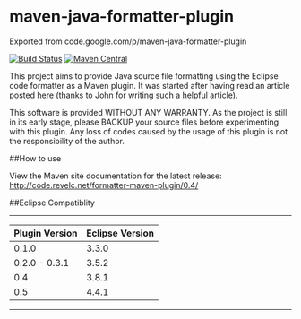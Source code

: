 # maven-java-formatter-plugin
Exported from code.google.com/p/maven-java-formatter-plugin

[![Build Status][travis_img]][travis_link] [![Maven Central][maven_img]][maven_link]

This project aims to provide Java source file formatting using the Eclipse code formatter as a Maven plugin.
It was started after having read an article posted [here][1] (thanks to John for writing such a helpful article).

This software is provided WITHOUT ANY WARRANTY.
As the project is still in its early stage, please BACKUP your source files before experimenting with this plugin.
Any loss of codes caused by the usage of this plugin is not the responsibility of the author.

##How to use

View the Maven site documentation for the latest release:
http://code.revelc.net/formatter-maven-plugin/0.4/

##Eclipse Compatiblity

-------------------------------------
| Plugin Version  | Eclipse Version |
| --------------  | --------------- |
| 0.1.0           | 3.3.0           |
| 0.2.0 - 0.3.1   | 3.5.2           |
| 0.4             | 3.8.1           |
| 0.5             | 4.4.1           |
-------------------------------------

[1]: http://ssscripting.wordpress.com/2009/06/10/how-to-use-the-eclipse-code-formatter-from-your-code/
[travis_img]: https://travis-ci.org/revelc/formatter-maven-plugin.svg?branch=master
[travis_link]: https://travis-ci.org/revelc/formatter-maven-plugin
[maven_img]: https://maven-badges.herokuapp.com/maven-central/com.googlecode.maven-java-formatter-plugin/maven-java-formatter-plugin/badge.svg
[maven_link]: https://maven-badges.herokuapp.com/maven-central/com.googlecode.maven-java-formatter-plugin/maven-java-formatter-plugin
[maven_img_new]: https://maven-badges.herokuapp.com/maven-central/net.revelc.code/formatter-maven-plugin/badge.svg
[maven_link_new]: https://maven-badges.herokuapp.com/maven-central/net.revelc.code/formatter-maven-plugin
